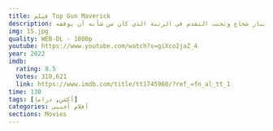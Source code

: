 ```yaml
---
title: فيلم Top Gun Maverick
description: حيث بعد أكثر من ثلاثين عامًا من الخدمة كواحد من أفضل الطيارين في البحرية ، كان بيت ميتشل هو المكان الذي ينتمي إليه ، ودفع الظرف كطيار اختبار شجاع وتجنب التقدم في الرتبة الذي كان من شأنه أن يوقفه.
img: 15.jpg
quality: WEB-DL - 1080p
youtube: https://www.youtube.com/watch?v=giXco2jaZ_4
year: 2022
imdb:
  rating: 8.5
  Votes: 310,621
  link: https://www.imdb.com/title/tt1745960/?ref_=fn_al_tt_1
time: 130
tags: [أكشن, دراما]
categories: أفلام أجنبى
sections: Movies
---
```

